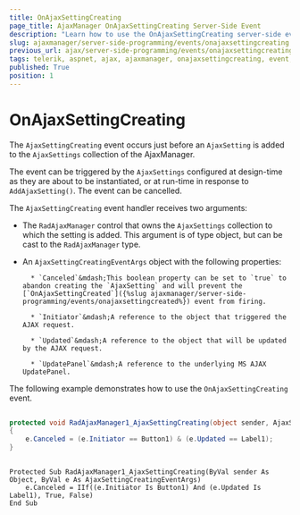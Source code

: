 ```yaml
---
title: OnAjaxSettingCreating
page_title: AjaxManager OnAjaxSettingCreating Server-Side Event
description: "Learn how to use the OnAjaxSettingCreating server-side event when working with Telerik UI for ASP.NET AJAX."
slug: ajaxmanager/server-side-programming/events/onajaxsettingcreating
previous_url: ajax/server-side-programming/events/onajaxsettingcreating
tags: telerik, aspnet, ajax, ajaxmanager, onajaxsettingcreating, event, serverside, programming
published: True
position: 1
---
```


# OnAjaxSettingCreating

The `AjaxSettingCreating` event occurs just before an `AjaxSetting` is added to the `AjaxSettings` collection of the AjaxManager. 

The event can be triggered by the `AjaxSettings` configured at design-time as they are about to be instantiated, or at run-time in response to `AddAjaxSetting()`. The event can be cancelled.

The `AjaxSettingCreating` event handler receives two arguments:

* The `RadAjaxManager` control that owns the `AjaxSettings` collection to which the setting is added. This argument is of type object, but can be cast to the `RadAjaxManager` type.

* An `AjaxSettingCreatingEventArgs` object with the following properties:

		* `Canceled`&mdash;This boolean property can be set to `true` to abandon creating the `AjaxSetting` and will prevent the [`OnAjaxSettingCreated`]({%slug ajaxmanager/server-side-programming/events/onajaxsettingcreated%}) event from firing.

		* `Initiator`&mdash;A reference to the object that triggered the AJAX request.

		* `Updated`&mdash;A reference to the object that will be updated by the AJAX request.

		* `UpdatePanel`&mdash;A reference to the underlying MS AJAX UpdatePanel.

The following example demonstrates how to use the `OnAjaxSettingCreating` event.

````C#
	
protected void RadAjaxManager1_AjaxSettingCreating(object sender, AjaxSettingCreatingEventArgs e)
{
	e.Canceled = (e.Initiator == Button1) & (e.Updated == Label1);
}
				
````
````VB
Protected Sub RadAjaxManager1_AjaxSettingCreating(ByVal sender As Object, ByVal e As AjaxSettingCreatingEventArgs)
	e.Canceled = IIf((e.Initiator Is Button1) And (e.Updated Is Label1), True, False)
End Sub
````

